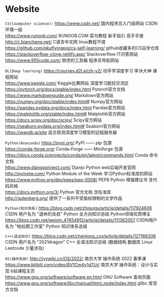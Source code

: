 # Website
`CS(Coumputer science):`
https://www.csdn.net/ 国内程序员入门级网站 CSDN 环境一般   
https://www.runoob.com/ RUNOOB.COM 菜鸟教程 新手指引 高手手册  
http://c.biancheng.net/ C语言中文网 linux教程不错  
https://github.com/pkuflyingpig/cs-self-learning/ github收藏多的CS自学仓库  
https://stackoverflow-clone.netlify.app/  Stackoverflow IT问答网站  
https://www.955code.com/ 胖虎的工具箱 程序员导航网站  

`DL(Deep learning)`
https://courses.d2l.ai/zh-v2/ 动手学深度学习 李沐大神 课程网站   
https://www.kaggle.com/ Kaggle比赛网站 深度学习题目交流区    
https://pytorch.org/docs/stable/index.html Pytorch官方文档    
https://www.markdownguide.org/ Markdown官方网站    
https://numpy.org/doc/stable/index.html# Numpy官方网站    
https://pandas.pydata.org/docs/index.html Pandas官方网站    
https://matplotlib.org/stable/index.html# Matplotlib官方网站   
https://docs.scipy.org/doc/scipy/ Scipy官方网站  
https://seaborn.pydata.org/index.html# Seaborn官方网站    
https://wandb.ai/site 适合观测深度学习模型的远程服务器    

`Python(Anaconda)`
https://pypi.org/ PyPI —— pip 包源    
https://conda-forge.org/ Conda-Forge —— Miniforge 包源    
https://docs.conda.io/projects/conda/en/latest/commands.html Conda 命令文档  
https://www.djangoproject.com/ Djanjo Python web后端开发官网  
http://pymotw.com/ Python Module of the Week 学习Python标准库的网站    
https://www.python.org/dev/peps/pep-0008/ PEP8 Python 增强建议书 含代码风格    
https://docs.python.org/3/ Python 官方文档 含标准库  
http://gutenberg.org/ 提供了一系列不受版权限制的文学作品  

`Python(知识体系)`
https://blog.csdn.net/zhiguigu/article/details/117924606 CSDN 用户名为 "退休的龙叔" Python 全方向知识总结 Python领域优质博主  
https://blog.csdn.net/weixin_47654912/article/details/111362057 CSDN用户名为 "柏拉图工作室" Python 知识体系总结   

`C++(语法知识)`
https://blog.csdn.net/chenlong_cxy/article/details/127166206 CSDN 用户名为 "2021dragon" C++ 全语法知识总结 (数据结构 数据库 Linux Leetcode 少量涉及)  

`OS(操作系统)`
http://jyywiki.cn/OS/2022/ 南京大学 操作系统 2022 春季课  
https://www.bilibili.com/video/BV1Cm4y1d7Ur/ 南京大学 操作系统：设计与实现 b站课程主页  
https://www.gnu.org/software/software.en.html GNU Software 查询页面  
https://www.gnu.org/software/libc/manual/html_node/index.html glibc 库官方文档  
